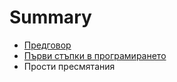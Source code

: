 # Summary

* [Предговор](README.md)
* [Първи стъпки в програмирането](chapter1.md)
* Прости пресмятания

